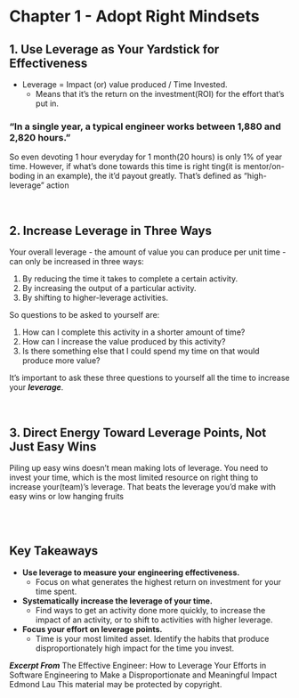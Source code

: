# Chapter 1 - Adopt Right Mindsets

## **1. Use Leverage as Your Yardstick for Effectiveness**

- Leverage = Impact (or) value produced /  Time Invested.
    - Means that it’s the return on the investment(ROI) for the effort that’s put in.

### **“In a single year, a typical engineer works between 1,880 and 2,820 hours.”**

So even devoting 1 hour everyday for 1 month(20 hours) is only 1% of year time. However, if what’s done towards this time is right ting(it is mentor/on-boding in an example), the it’d payout greatly. That’s defined as “high-leverage” action

<br />

## **2. Increase Leverage in Three Ways**

Your overall leverage - the amount of value you can produce per unit time - can only be increased in three ways:

1. By reducing the time it takes to complete a certain activity.
2. By increasing the output of a particular activity.
3. By shifting to higher-leverage activities.

So questions to be asked to yourself are:

1. How can I complete this activity in a shorter amount of time?
2. How can I increase the value produced by this activity?
3. Is there something else that I could spend my time on that would produce more value?

It’s important to ask these three questions to yourself all the time to increase your ***leverage***.

<br />

## **3. Direct Energy Toward Leverage Points, Not Just Easy Wins**

Piling up easy wins doesn’t mean making lots of leverage. You need to invest your time, which is the most limited resource on right thing to increase your(team)’s leverage. That beats the leverage you’d make with easy wins or low hanging fruits

<br />
<br />

## **Key Takeaways**

- **Use leverage to measure your engineering effectiveness.**
    - Focus on what generates the highest return on investment for your time spent.
- **Systematically increase the leverage of your time.**
    - Find ways to get an activity done more quickly, to increase the impact of an activity, or to shift to activities with higher leverage.
- **Focus your effort on leverage points.**
    - Time is your most limited asset. Identify the habits that produce disproportionately high impact for the time you invest.
    

***Excerpt From***
The Effective Engineer: How to Leverage Your Efforts in Software Engineering to Make a Disproportionate and Meaningful Impact
Edmond Lau
This material may be protected by copyright.